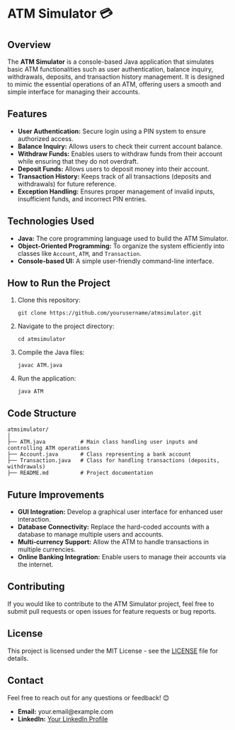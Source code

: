 <!-- ================================================ -->
<!--          ATM Simulator 💳 - README File          -->
<!-- ================================================ -->

<h1>ATM Simulator 💳</h1>

<h2>Overview</h2>

<p>
The <strong>ATM Simulator</strong> is a console-based Java application that simulates basic ATM functionalities such as user authentication, balance inquiry, withdrawals, deposits, and transaction history management. It is designed to mimic the essential operations of an ATM, offering users a smooth and simple interface for managing their accounts.
</p>

<!-- ================================================ -->
<!-- Features Section                                -->
<!-- ================================================ -->

<h2>Features</h2>

<ul>
  <li><strong>User Authentication:</strong> Secure login using a PIN system to ensure authorized access.</li>
  <li><strong>Balance Inquiry:</strong> Allows users to check their current account balance.</li>
  <li><strong>Withdraw Funds:</strong> Enables users to withdraw funds from their account while ensuring that they do not overdraft.</li>
  <li><strong>Deposit Funds:</strong> Allows users to deposit money into their account.</li>
  <li><strong>Transaction History:</strong> Keeps track of all transactions (deposits and withdrawals) for future reference.</li>
  <li><strong>Exception Handling:</strong> Ensures proper management of invalid inputs, insufficient funds, and incorrect PIN entries.</li>
</ul>

<!-- ================================================ -->
<!-- Technologies Used                               -->
<!-- ================================================ -->

<h2>Technologies Used</h2>

<ul>
  <li><strong>Java:</strong> The core programming language used to build the ATM Simulator.</li>
  <li><strong>Object-Oriented Programming:</strong> To organize the system efficiently into classes like <code>Account</code>, <code>ATM</code>, and <code>Transaction</code>.</li>
  <li><strong>Console-based UI:</strong> A simple user-friendly command-line interface.</li>
</ul>

<!-- ================================================ -->
<!-- How to Run the Project                           -->
<!-- ================================================ -->

<h2>How to Run the Project</h2>

<ol>
  <li>Clone this repository:
    <pre><code>git clone https://github.com/yourusername/atmsimulator.git</code></pre>
  </li>
  <li>Navigate to the project directory:
    <pre><code>cd atmsimulator</code></pre>
  </li>
  <li>Compile the Java files:
    <pre><code>javac ATM.java</code></pre>
  </li>
  <li>Run the application:
    <pre><code>java ATM</code></pre>
  </li>
</ol>

<!-- ================================================ -->
<!-- Code Structure                                   -->
<!-- ================================================ -->

<h2>Code Structure</h2>

<pre><code>atmsimulator/
│
├── ATM.java           # Main class handling user inputs and controlling ATM operations
├── Account.java       # Class representing a bank account
├── Transaction.java   # Class for handling transactions (deposits, withdrawals)
├── README.md          # Project documentation
</code></pre>

<!-- ================================================ -->
<!-- Future Improvements                              -->
<!-- ================================================ -->

<h2>Future Improvements</h2>

<ul>
  <li><strong>GUI Integration:</strong> Develop a graphical user interface for enhanced user interaction.</li>
  <li><strong>Database Connectivity:</strong> Replace the hard-coded accounts with a database to manage multiple users and accounts.</li>
  <li><strong>Multi-currency Support:</strong> Allow the ATM to handle transactions in multiple currencies.</li>
  <li><strong>Online Banking Integration:</strong> Enable users to manage their accounts via the internet.</li>
</ul>

<!-- ================================================ -->
<!-- Contributing Section                             -->
<!-- ================================================ -->

<h2>Contributing</h2>

<p>If you would like to contribute to the ATM Simulator project, feel free to submit pull requests or open issues for feature requests or bug reports.</p>

<!-- ================================================ -->
<!-- License Section                                  -->
<!-- ================================================ -->

<h2>License</h2>

<p>This project is licensed under the MIT License - see the <a href="LICENSE">LICENSE</a> file for details.</p>

<!-- ================================================ -->
<!-- Contact Section                                  -->
<!-- ================================================ -->

<h2>Contact</h2>

<p>Feel free to reach out for any questions or feedback! 😊</p>
<ul>
  <li><strong>Email:</strong> your.email@example.com</li>
  <li><strong>LinkedIn:</strong> <a href="https://www.linkedin.com/in/yourprofile">Your LinkedIn Profile</a></li>
</ul>

